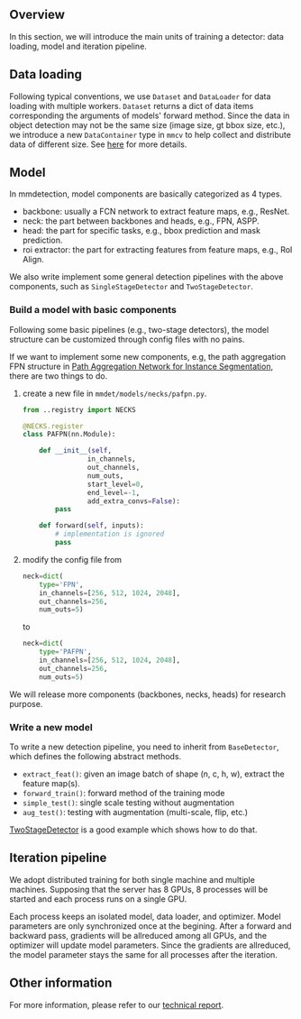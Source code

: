 ## Overview

In this section, we will introduce the main units of training a detector:
data loading, model and iteration pipeline.

## Data loading

Following typical conventions, we use `Dataset` and `DataLoader` for data loading
with multiple workers. `Dataset` returns a dict of data items corresponding
the arguments of models' forward method.
Since the data in object detection may not be the same size (image size, gt bbox size, etc.),
we introduce a new `DataContainer` type in `mmcv` to help collect and distribute
data of different size.
See [here](https://github.com/open-mmlab/mmcv/blob/master/mmcv/parallel/data_container.py) for more details.

## Model

In mmdetection, model components are basically categorized as 4 types.

- backbone: usually a FCN network to extract feature maps, e.g., ResNet.
- neck: the part between backbones and heads, e.g., FPN, ASPP.
- head: the part for specific tasks, e.g., bbox prediction and mask prediction.
- roi extractor: the part for extracting features from feature maps, e.g., RoI Align.

We also write implement some general detection pipelines with the above components,
such as `SingleStageDetector` and `TwoStageDetector`.

### Build a model with basic components

Following some basic pipelines (e.g., two-stage detectors), the model structure
can be customized through config files with no pains.

If we want to implement some new components, e.g, the path aggregation
FPN structure in [Path Aggregation Network for Instance Segmentation](https://arxiv.org/abs/1803.01534), there are two things to do.

1. create a new file in `mmdet/models/necks/pafpn.py`.

    ```python
    from ..registry import NECKS

    @NECKS.register
    class PAFPN(nn.Module):

        def __init__(self,
                    in_channels,
                    out_channels,
                    num_outs,
                    start_level=0,
                    end_level=-1,
                    add_extra_convs=False):
            pass

        def forward(self, inputs):
            # implementation is ignored
            pass
    ```

2. modify the config file from

    ```python
    neck=dict(
        type='FPN',
        in_channels=[256, 512, 1024, 2048],
        out_channels=256,
        num_outs=5)
    ```

    to

    ```python
    neck=dict(
        type='PAFPN',
        in_channels=[256, 512, 1024, 2048],
        out_channels=256,
        num_outs=5)
    ```

We will release more components (backbones, necks, heads) for research purpose.

### Write a new model

To write a new detection pipeline, you need to inherit from `BaseDetector`,
which defines the following abstract methods.

- `extract_feat()`: given an image batch of shape (n, c, h, w), extract the feature map(s).
- `forward_train()`: forward method of the training mode
- `simple_test()`: single scale testing without augmentation
- `aug_test()`: testing with augmentation (multi-scale, flip, etc.)

[TwoStageDetector](https://github.com/hellock/mmdetection/blob/master/mmdet/models/detectors/two_stage.py)
is a good example which shows how to do that.

## Iteration pipeline

We adopt distributed training for both single machine and multiple machines.
Supposing that the server has 8 GPUs, 8 processes will be started and each process runs on a single GPU.

Each process keeps an isolated model, data loader, and optimizer.
Model parameters are only synchronized once at the begining.
After a forward and backward pass, gradients will be allreduced among all GPUs,
and the optimizer will update model parameters.
Since the gradients are allreduced, the model parameter stays the same for all processes after the iteration.

## Other information

For more information, please refer to our [technical report](https://arxiv.org/abs/1906.07155).